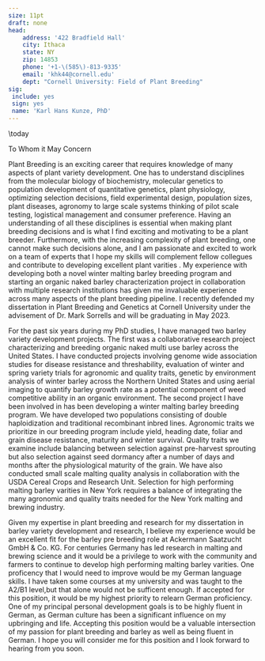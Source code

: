 ```yaml
---
size: 11pt
draft: none
head:
    address: '422 Bradfield Hall'
    city: Ithaca
    state: NY
    zip: 14853
    phone: '+1-\(585\)-813-9335'
    email: 'khk44@cornell.edu'
    dept: "Cornell University: Field of Plant Breeding"
sig:
 include: yes
 sign: yes
 name: 'Karl Hans Kunze, PhD'
---
```


\today

To Whom it May Concern

Plant Breeding is an exciting career that requires knowledge of many aspects of plant variety development. One has to understand disciplines from the molecular biology of biochemistry, molecular genetics to population development of quantitative genetics, plant physiology, optimizing selection decisions, field experimental design, population sizes, plant diseases, agronomy to large scale systems thinking of pilot scale testing, logistical management and consumer preference. Having an understanding of all these disciplines is essential when making plant breeding decisions and is what I find exciting and motivating to be a plant breeder. Furthermore, with the increasing complexity of plant breeding, one cannot make such decisions alone, and I am passionate and excited to work on a team of experts that I hope my skills will complement fellow collegues and contribute to developing excellent plant varities . My experience with developing both a novel winter malting barley breeding program and starting an organic naked barley characterization project in collaboration with multiple research institutions has given me invaluable experience across many aspects of the plant breeding pipeline. I recently defended my dissertation in Plant Breeding and Genetics at Cornell University under the advisement of Dr. Mark Sorrells and will be graduating in May 2023.

For the past six years during my PhD studies, I have managed two barley variety development projects. The first was a collaborative research project characterizing and breeding organic naked multi use barley across the United States. I have conducted projects involving genome wide association studies for disease resistance and threshability, evaluation of winter and spring variety trials for agronomic and quality traits, genetic by environment analysis of winter barley across the Northern United States and using aerial imaging to quantify barley growth rate as a potential component of weed competitive ability in an organic environment. The second project I have been involved in has been developing a winter malting barley breeding program. We have developed two populations consisting of double haploidization and traditional recombinant inbred lines. Agronomic traits we prioritize in our breeding program include yield, heading date, foliar and grain disease resistance, maturity and winter survival. Quality traits we examine include balancing between selection against pre-harvest sprouting but also selection against seed dormancy after a number of days and months after the physiological maturity of the grain. We have also conducted small scale malting quality analysis in collaboration with the USDA Cereal Crops and Research Unit. Selection for high performing malting barley varities in New York requires a balance of integrating the many agronomic and quality traits needed for the New York malting and brewing industry.

Given my expertise in plant breeding and research for my dissertation in barley variety development and research, I believe my experience would be an excellent fit for the barley pre breeding role at Ackermann Saatzucht GmbH & Co. KG. For centuries Germany has led research in malting and brewing science and it would be a privilege to work with the community and farmers to continue to develop high performing malting barley varities. One proficency that I would need to improve would be my German language skills. I have taken some courses at my university and was taught to the A2/B1 level,but that alone would not be sufficent enough. If accepted for this position, it would be my highest priority to relearn German proficiency. One of my principal personal development goals is to be highly fluent in German, as German culture has been a significant influence on my upbringing and life. Accepting this position would be a valuable intersection of my passion for plant breeding and barley as well as being fluent in German. I hope you will consider me for this position and I look forward to hearing from you soon.

